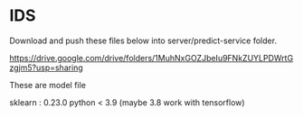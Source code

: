# IDS

Download and push these files below into server/predict-service folder.

https://drive.google.com/drive/folders/1MuhNxGOZJbeIu9FNkZUYLPDWrtGzgjm5?usp=sharing

These are model file 


sklearn : 0.23.0
python < 3.9 (maybe 3.8 work with tensorflow)
